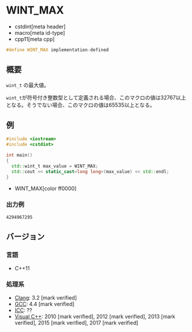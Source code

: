 # WINT_MAX
* cstdint[meta header]
* macro[meta id-type]
* cpp11[meta cpp]

```cpp
#define WINT_MAX implementation-defined
```

## 概要
`wint_t` の最大値。

`wint_t`が符号付き整数型として定義される場合、このマクロの値は32767以上となる。そうでない場合、このマクロの値は65535以上となる。


## 例
```cpp example
#include <iostream>
#include <cstdint>

int main()
{
  std::wint_t max_value = WINT_MAX;
  std::cout << static_cast<long long>(max_value) << std::endl;
}
```
* WINT_MAX[color ff0000]

### 出力例
```
4294967295
```


## バージョン
### 言語
- C++11

### 処理系
- [Clang](/implementation.md#clang): 3.2 [mark verified]
- [GCC](/implementation.md#gcc): 4.4 [mark verified]
- [ICC](/implementation.md#icc): ??
- [Visual C++](/implementation.md#visual_cpp): 2010 [mark verified], 2012 [mark verified], 2013 [mark verified], 2015 [mark verified], 2017 [mark verified]
